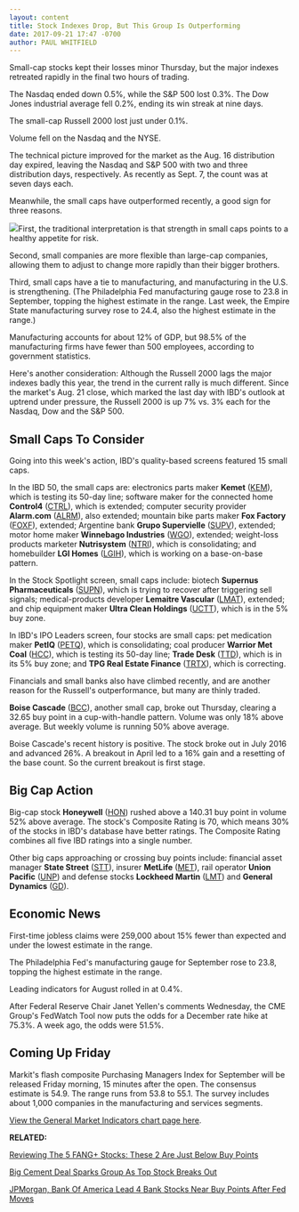 ```yaml
---
layout: content
title: Stock Indexes Drop, But This Group Is Outperforming
date: 2017-09-21 17:47 -0700
author: PAUL WHITFIELD
---
```






Small-cap stocks kept their losses minor Thursday, but the major indexes retreated rapidly in the final two hours of trading.




The Nasdaq ended down 0.5%, while the S&P 500 lost 0.3%. The Dow Jones industrial average fell 0.2%, ending its win streak at nine days.


The small-cap Russell 2000 lost just under 0.1%.


Volume fell on the Nasdaq and the NYSE.


The technical picture improved for the market as the Aug. 16 distribution day expired, leaving the Nasdaq and S&P 500 with two and three distribution days, respectively. As recently as Sept. 7, the count was at seven days each.


Meanwhile, the small caps have outperformed recently, a good sign for three reasons.


![](https://www.investors.com/wp-content/uploads/2017/09/MP092117-217x300.png)First, the traditional interpretation is that strength in small caps points to a healthy appetite for risk.


Second, small companies are more flexible than large-cap companies, allowing them to adjust to change more rapidly than their bigger brothers.


Third, small caps have a tie to manufacturing, and manufacturing in the U.S. is strengthening. (The Philadelphia Fed manufacturing gauge rose to 23.8 in September, topping the highest estimate in the range. Last week, the Empire State manufacturing survey rose to 24.4, also the highest estimate in the range.)


Manufacturing accounts for about 12% of GDP, but 98.5% of the manufacturing firms have fewer than 500 employees, according to government statistics.


Here's another consideration: Although the Russell 2000 lags the major indexes badly this year, the trend in the current rally is much different. Since the market's Aug. 21 close, which marked the last day with IBD's outlook at uptrend under pressure, the Russell 2000 is up 7% vs. 3% each for the Nasdaq, Dow and the S&P 500.


Small Caps To Consider
----------------------


Going into this week's action, IBD's quality-based screens featured 15 small caps.


In the IBD 50, the small caps are: electronics parts maker **Kemet** ([KEM](https://research.investors.com/quote.aspx?symbol=KEM)), which is testing its 50-day line; software maker for the connected home **Control4** ([CTRL](https://research.investors.com/quote.aspx?symbol=CTRL)), which is extended; computer security provider **Alarm.com** ([ALRM](https://research.investors.com/quote.aspx?symbol=ALRM)), also extended; mountain bike parts maker **Fox Factory** ([FOXF](https://research.investors.com/quote.aspx?symbol=FOXF)), extended; Argentine bank **Grupo Supervielle** ([SUPV](https://research.investors.com/quote.aspx?symbol=SUPV)), extended; motor home maker **Winnebago Industries** ([WGO](https://research.investors.com/quote.aspx?symbol=WGO)), extended; weight-loss products marketer **Nutrisystem** ([NTRI](https://research.investors.com/quote.aspx?symbol=NTRI)), which is consolidating; and homebuilder **LGI Homes** ([LGIH](https://research.investors.com/quote.aspx?symbol=LGIH)), which is working on a base-on-base pattern.


In the Stock Spotlight screen, small caps include: biotech **Supernus Pharmaceuticals** ([SUPN](https://research.investors.com/quote.aspx?symbol=SUPN)), which is trying to recover after triggering sell signals; medical-products developer **Lemaitre Vascular** ([LMAT](https://research.investors.com/quote.aspx?symbol=LMAT)), extended; and chip equipment maker **Ultra Clean Holdings** ([UCTT](https://research.investors.com/quote.aspx?symbol=UCTT)), which is in the 5% buy zone.


In IBD's IPO Leaders screen, four stocks are small caps: pet medication maker **PetIQ** ([PETQ](https://research.investors.com/quote.aspx?symbol=PETQ)), which is consolidating; coal producer **Warrior Met Coal** ([HCC](https://research.investors.com/quote.aspx?symbol=HCC)), which is testing its 50-day line; **Trade Desk** ([TTD](https://research.investors.com/quote.aspx?symbol=TTD)), which is in its 5% buy zone; and **TPG Real Estate Finance** ([TRTX](https://research.investors.com/quote.aspx?symbol=TRTX)), which is correcting.


Financials and small banks also have climbed recently, and are another reason for the Russell's outperformance, but many are thinly traded.



**Boise Cascade** ([BCC](https://research.investors.com/quote.aspx?symbol=BCC)), another small cap, broke out Thursday, clearing a 32.65 buy point in a cup-with-handle pattern. Volume was only 18% above average. But weekly volume is running 50% above average.


Boise Cascade's recent history is positive. The stock broke out in July 2016 and advanced 26%. A breakout in April led to a 16% gain and a resetting of the base count. So the current breakout is first stage.


Big Cap Action
--------------


Big-cap stock **Honeywell** ([HON](https://research.investors.com/quote.aspx?symbol=HON)) rushed above a 140.31 buy point in volume 52% above average. The stock's Composite Rating is 70, which means 30% of the stocks in IBD's database have better ratings. The Composite Rating combines all five IBD ratings into a single number.


Other big caps approaching or crossing buy points include: financial asset manager **State Street** ([STT](https://research.investors.com/quote.aspx?symbol=STT)), insurer **MetLife** ([MET](https://research.investors.com/quote.aspx?symbol=MET)), rail operator **Union Pacific** ([UNP](https://research.investors.com/quote.aspx?symbol=UNP)) and defense stocks **Lockheed Martin** ([LMT](https://research.investors.com/quote.aspx?symbol=LMT)) and **General Dynamics** ([GD](https://research.investors.com/quote.aspx?symbol=GD)).


Economic News
-------------


First-time jobless claims were 259,000 about 15% fewer than expected and under the lowest estimate in the range.


The Philadelphia Fed's manufacturing gauge for September rose to 23.8, topping the highest estimate in the range.


Leading indicators for August rolled in at 0.4%.


After Federal Reserve Chair Janet Yellen's comments Wednesday, the CME Group's FedWatch Tool now puts the odds for a December rate hike at 75.3%. A week ago, the odds were 51.5%.


Coming Up Friday
----------------


Markit's flash composite Purchasing Managers Index for September will be released Friday morning, 15 minutes after the open. The consensus estimate is 54.9. The range runs from 53.8 to 55.1. The survey includes about 1,000 companies in the manufacturing and services segments.


[View the General Market Indicators chart page here](https://www.investors.com/wp-content/uploads/2017/09/IBD2109153548GMI.pdf).


**RELATED:**


[Reviewing The 5 FANG+ Stocks: These 2 Are Just Below Buy Points](https://www.investors.com/market-trend/stock-market-today/apple-facebook-google-other-fang-stocks-these-2-are-near-buys-sp-500-futures/)


[Big Cement Deal Sparks Group As Top Stock Breaks Out](https://www.investors.com/research/ibd-industry-themes/big-cement-deal-sparks-group-as-top-stock-breaks-out/)


[JPMorgan, Bank Of America Lead 4 Bank Stocks Near Buy Points After Fed Moves](https://www.investors.com/news/jpmorgan-bank-of-america-morgan-stanley-are-near-buy-points-after-federal-reserve-moves/)




